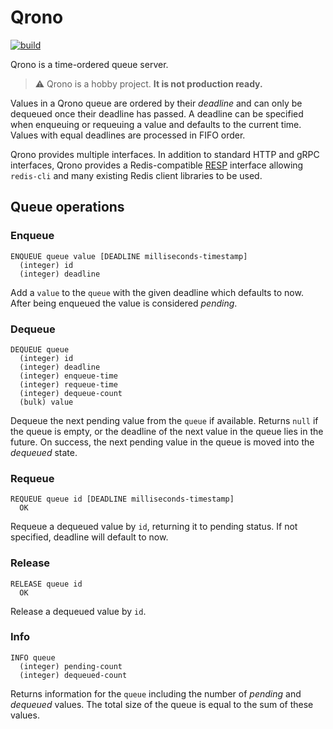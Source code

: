 
# Qrono

[![build](https://github.com/c2nes/qrono/workflows/build/badge.svg)](https://github.com/c2nes/qrono/actions?query=workflow%3Abuild)

Qrono is a time-ordered queue server.

> :warning: Qrono is a hobby project. **It is not production ready.**

Values in a Qrono queue are ordered by their _deadline_ and can only be dequeued once their deadline has passed. A deadline can be specified when enqueuing or requeuing a value and defaults to the current time. Values with equal deadlines are processed in FIFO order.

Qrono provides multiple interfaces. In addition to standard HTTP and gRPC interfaces, Qrono provides a Redis-compatible [RESP](https://redis.io/topics/protocol) interface allowing `redis-cli` and many existing Redis client libraries to be used.

## Queue operations

### Enqueue

```
ENQUEUE queue value [DEADLINE milliseconds-timestamp]
  (integer) id
  (integer) deadline
```

Add a `value` to the `queue` with the given deadline which defaults to now. After being enqueued the value is considered _pending_.

### Dequeue

```
DEQUEUE queue
  (integer) id
  (integer) deadline
  (integer) enqueue-time
  (integer) requeue-time
  (integer) dequeue-count
  (bulk) value
```

Dequeue the next pending value from the `queue` if available. Returns `null` if the queue is empty, or the deadline of the next value in the queue lies in the future. On success, the next pending value in the queue is moved into the _dequeued_ state.

### Requeue

```
REQUEUE queue id [DEADLINE milliseconds-timestamp]
  OK
```

Requeue a dequeued value by `id`, returning it to pending status. If not specified, deadline will default to now.

### Release

```
RELEASE queue id
  OK
```

Release a dequeued value by `id`.

### Info

```
INFO queue
  (integer) pending-count
  (integer) dequeued-count
```

Returns information for the `queue` including the number of _pending_ and _dequeued_ values. The total size of the queue is equal to the sum of these values.
